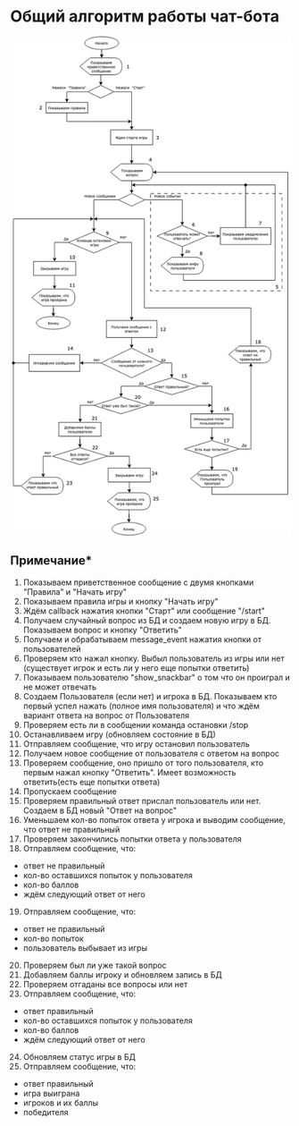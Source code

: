 # Общий алгоритм работы чат-бота

![algorithm](img/algorithm.png)

## Примечание*
1. Показываем приветственное сообщение с
 двумя кнопками "Правила" и "Начать игру"
2. Показываем правила игры и кнопку "Начать игру"
3. Ждём callback нажатия кнопки "Старт" или сообщение "/start"
4. Получаем случайный вопрос из БД и создаем новую игру в БД. Показываем вопрос и кнопку "Ответить" 
5. Получаем и обрабатываем message_event нажатия кнопки от пользователей
6. Проверяем кто нажал кнопку. Выбыл пользователь из игры или нет (существует игрок и есть ли у него еще попытки ответить)
7. Показываем пользователю "show_snackbar" о том что он проиграл и не может отвечать
8. Создаем Пользователя (если нет) и игрока в БД. Показываем кто первый успел нажать (полное имя пользователя) и что ждём вариант ответа на вопрос от Пользователя
9. Проверяем есть ли в сообщении команда остановки /stop
10. Останавливаем игру (обновляем состояние в БД)
11. Отправляем сообщение, что игру остановил пользователь
12. Получаем новое сообщение от пользователя с ответом на вопрос
13. Проверяем сообщение, оно пришло от того пользователя, кто первым нажал кнопку "Ответить". Имеет возможность ответить(есть еще попытки ответа)
14. Пропускаем сообщение
15. Проверяем правильный ответ прислал пользователь или нет. Создаем в БД новый "Ответ на вопрос"
16. Уменьшаем кол-во попыток ответа у игрока и выводим сообщение, что ответ не правильный
17. Проверяем закончились попытки ответа у пользователя
18. Отправляем сообщение, что:
 - ответ не правильный
 - кол-во оставшихся попыток у пользователя
 - кол-во баллов
 - ждём следующий ответ от него
19. Отправляем сообщение, что:
 - ответ не правильный
 - кол-во попыток
 - пользователь выбывает из игры
20. Проверяем был ли уже такой вопрос
21. Добавляем баллы игроку и обновляем запись в БД
22. Проверяем отгаданы все вопросы или нет
23. Отправляем сообщение, что:
 - ответ правильный
 - кол-во оставшихся попыток у пользователя
 - кол-во баллов
 - ждём следующий ответ от него
24. Обновляем статус игры в БД
25. Отправляем сообщение, что:
 - ответ правильный
 - игра выиграна
 - игроков и их баллы
 - победителя












